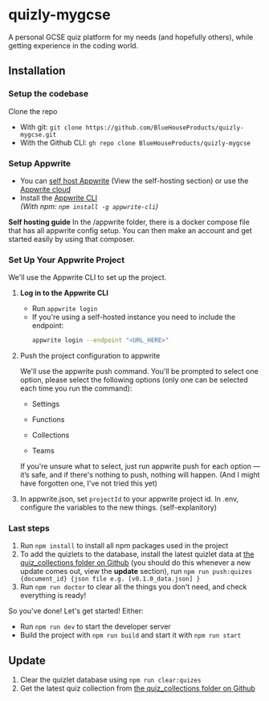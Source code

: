 # **quizly-mygcse**

A personal GCSE quiz platform for my needs (and hopefully others), while getting experience in the coding world.

## Installation

### Setup the codebase
Clone the repo
   - With git: `git clone https://github.com/BlueHouseProducts/quizly-mygcse.git`
   - With the Github CLI: `gh repo clone BlueHouseProducts/quizly-mygcse`

### Setup Appwrite
- You can [self host Appwrite](https://appwrite.io/docs/advanced/self-hosting) (View the self-hosting section) or use the [Appwrite cloud](https://cloud.appwrite.io)
- Install the [Appwrite CLI](https://appwrite.io/docs/tooling/command-line/installation)<br>
  *(With npm: `npm install -g appwrite-cli`)*

**Self hosting guide**
In the /appwrite folder, there is a docker compose file that has all appwrite config setup. You can then make an account and get started easily by using that composer.

### Set Up Your Appwrite Project
We'll use the Appwrite CLI to set up the project.

1. **Log in to the Appwrite CLI**
    - Run `appwrite login`
    - If you're using a self-hosted instance you need to include the endpoint:
        ```bash
        appwrite login --endpoint "<URL_HERE>"
        ```
2. Push the project configuration to appwrite

    We'll use the appwrite push command. You'll be prompted to select one option, please select the following options (only one can be selected each time you run the command):

    - Settings

    - Functions

    - Collections

    - Teams

    If you're unsure what to select, just run appwrite push for each option — it’s safe, and if there's nothing to push, nothing will happen. (And I might have forgotten one, I've not tried this yet)

3. In appwrite.json, set `projectId` to your appwrite project id. In .env, configure the variables to the new things. (self-explanitory)

### Last steps
1. Run `npm install` to install all npm packages used in the project
2. To add the quizlets to the database, install the latest quizlet data at [the quiz_collections folder on Github](https://github.com/BlueHouseProducts/quizly-mygcse/tree/main/quiz_collections) (you should do this whenever a new update comes out, view the **update** section), run `npm run push:quizes {document_id} {json file e.g. [v0.1.0_data.json] }`
3. Run `npm run doctor` to clear all the things you don't need, and check everything is ready!

So you've done!
Let's get started! Either:
- Run `npm run dev` to start the developer server
- Build the project with `npm run build` and start it with `npm run start`

## Update
1. Clear the quizlet database using `npm run clear:quizes`
2. Get the latest quiz collection from [the quiz_collections folder on Github](https://github.com/BlueHouseProducts/quizly-mygcse/tree/main/quiz_collections)
